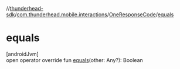 //[thunderhead-sdk](../../../index.md)/[com.thunderhead.mobile.interactions](../index.md)/[OneResponseCode](index.md)/[equals](equals.md)

# equals

[androidJvm]\
open operator override fun [equals](equals.md)(other: Any?): Boolean
